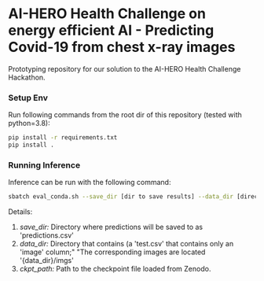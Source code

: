 AI-HERO Health Challenge on energy efficient AI - Predicting Covid-19 from chest x-ray images
=============================================================================================

Prototyping repository for our solution to the AI-HERO Health Challenge Hackathon.

### Setup Env

Run following commands from the root dir of this repository (tested with python=3.8):

```bash
pip install -r requirements.txt
pip install .
```

### Running Inference

Inference can be run with the following command:

```bash
sbatch eval_conda.sh --save_dir [dir to save results] --data_dir [directory with csv file and img dir]--ckpt_path [path to checkpoint]
```

Details:

1. _save_dir:_ Directory where predictions will be saved to as 'predictions.csv'
2. _data_dir:_ Directory that contains (a 'test.csv' that contains only an 'image' column;"
             "The corresponding images are located '{data_dir}/imgs'
3. _ckpt_path:_ Path to the checkpoint file loaded from Zenodo.